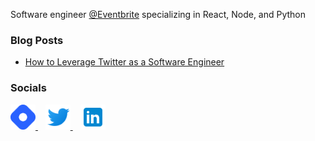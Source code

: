 Software engineer [@Eventbrite](http://eventbrite.com/) specializing in React, Node, and Python


### Blog Posts 
- [How to Leverage Twitter as a Software Engineer](https://ashleypean.hashnode.dev/how-to-leverage-twitter-as-a-software-engineer)

### Socials
<a href = "https://ashleypean.hashnode.dev/">
  <img src="img/hashnode-logo.png" height="40px" width="40px">
</a>
&nbsp;&nbsp;
<a href = "https://twitter.com/ashleypeandev">
  <img src="img/twitter.svg" height="40px" width="40px">
</a>
&nbsp;&nbsp;
<a href = "https://www.linkedin.com/in/ashley-pean/">
  <img src="img/linkedin.svg" height="40px" width="40px">
</a>
